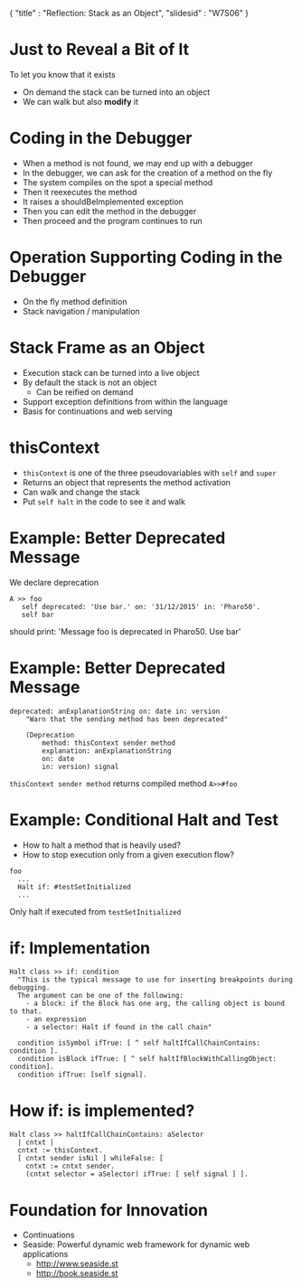 {"title" : "Reflection: Stack as an Object","slidesid" : "W7S06"}# Just to Reveal a Bit of ItTo let you know that it exists- On demand the stack can be turned into an object- We can walk but also **modify** it# Coding in the Debugger- When a method is not found, we may end up with a debugger- In the debugger, we can ask for the creation of a method on the fly- The system compiles on the spot a special method- Then it reexecutes the method- It raises a shouldBeImplemented exception - Then you can edit the method in the debugger - Then proceed and the program continues to run# Operation Supporting Coding in the Debugger- On the fly method definition- Stack navigation / manipulation# Stack Frame as an Object- Execution stack can be turned into a live object- By default the stack is not an object   - Can be reified on demand- Support exception definitions from within the language- Basis for continuations and web serving# thisContext- `thisContext` is one of the three pseudovariables with `self` and `super`- Returns an object that represents the method activation- Can walk and change the stack- Put `self halt` in the code to see it and walk# Example: Better Deprecated MessageWe declare deprecation```A >> foo
   self deprecated: 'Use bar.' on: '31/12/2015' in: 'Pharo50'.
   self bar```should print: 'Message foo is deprecated in Pharo50. Use bar'# Example: Better Deprecated Message```deprecated: anExplanationString on: date in: version
	"Warn that the sending method has been deprecated"
	
	(Deprecation
		method: thisContext sender method
		explanation: anExplanationString
		on: date
		in: version) signal````thisContext sender method` returns compiled method `A>>#foo`# Example: Conditional Halt and Test- How to halt a method that is heavily used?- How to stop execution only from a given execution flow?```foo 
  ...
  Halt if: #testSetInitialized
  ...```Only halt if executed from `testSetInitialized`#  if: Implementation```Halt class >> if: condition
  "This is the typical message to use for inserting breakpoints during debugging.
  The argument can be one of the following:
    - a block: if the Block has one arg, the calling object is bound to that.
    - an expression
    - a selector: Halt if found in the call chain"

  condition isSymbol ifTrue: [ ^ self haltIfCallChainContains: condition ].
  condition isBlock ifTrue: [ ^ self haltIfBlockWithCallingObject: condition].
  condition ifTrue: [self signal].```# How if: is implemented?```Halt class >> haltIfCallChainContains: aSelector
  | cntxt |
  cntxt := thisContext.
  [ cntxt sender isNil ] whileFalse: [
    cntxt := cntxt sender. 
    (cntxt selector = aSelector) ifTrue: [ self signal ] ].```# Foundation for Innovation- Continuations- Seaside: Powerful dynamic web framework for dynamic web applications  - http://www.seaside.st  - http://book.seaside.st